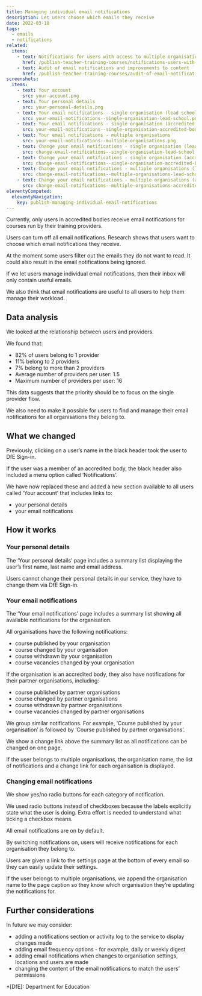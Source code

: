 ```yaml
---
title: Managing individual email notifications
description: Let users choose which emails they receive
date: 2022-03-18
tags:
  - emails
  - notifications
related:
  items:
    - text: Notifications for users with access to multiple organisations
      href: /publish-teacher-training-courses/notifications-users-with-multiple-organisation-access/
    - text: Audit of email notifications and improvements to content
      href: /publish-teacher-training-courses/audit-of-email-notifications-and-improvements-to-content/
screenshots:
  items:
    - text: Your account
      src: your-account.png
    - text: Your personal details
      src: your-personal-details.png
    - text: Your email notifications - single organisation (lead school)
      src: your-email-notifications--single-organisation-lead-school.png
    - text: Your email notifications - single organisation (accredited body)
      src: your-email-notifications--single-organisation-accredited-body.png
    - text: Your email notifications - multiple organisations
      src: your-email-notifications--multiple-organisations.png
    - text: Change your email notifications - single organisation (lead school)
      src: change-email-notifications--single-organisation-lead-school.png
    - text: Change your email notifications - single organisation (accredited body)
      src: change-email-notifications--single-organisation-accredited-body.png
    - text: Change your email notifications - multiple organisations (lead school)
      src: change-email-notifications--multiple-organisations-lead-school.png
    - text: Change your email notifications - multiple organisations (accredited body)
      src: change-email-notifications--multiple-organisations-accredited-body.png
eleventyComputed:
  eleventyNavigation:
    key: publish-managing-individual-email-notifications
---
```


Currently, only users in accredited bodies receive email notifications for courses run by their training providers.

Users can turn off all email notifications. Research shows that users want to choose which email notifications they receive.

At the moment some users filter out the emails they do not want to read. It could also result in the email notifications being ignored.

If we let users manage individual email notifications, then their inbox will only contain useful emails.

We also think that email notifications are useful to all users to help them manage their workload.

## Data analysis

We looked at the relationship between users and providers.

We found that:

- 82% of users belong to 1 provider
- 11% belong to 2 providers
- 7% belong to more than 2 providers
- Average number of providers per user: 1.5
- Maximum number of providers per user: 16

This data suggests that the priority should be to focus on the single provider flow.

We also need to make it possible for users to find and manage their email notifications for all organisations they belong to.

## What we changed

Previously, clicking on a user’s name in the black header took the user to DfE Sign-in.

If the user was a member of an accredited body, the black header also included a menu option called ‘Notifications’.

We have now replaced these and added a new section available to all users called ‘Your account’ that includes links to:

- your personal details
- your email notifications

## How it works

### Your personal details

The ‘Your personal details’ page includes a summary list displaying the user’s first name, last name and email address.

Users cannot change their personal details in our service, they have to change them via DfE Sign-in.

### Your email notifications

The ‘Your email notifications’ page includes a summary list showing all available notifications for the organisation.

All organisations have the following notifications:

- course published by your organisation
- course changed by your organisation
- course withdrawn by your organisation
- course vacancies changed by your organisation

If the organisation is an accredited body, they also have notifications for their partner organisations, including:

- course published by partner organisations
- course changed by partner organisations
- course withdrawn by partner organisations
- course vacancies changed by partner organisations

We group similar notifications. For example, ‘Course published by your organisation’ is followed by ‘Course published by partner organisations’.

We show a change link above the summary list as all notifications can be changed on one page.

If the user belongs to multiple organisations, the organisation name, the list of notifications and a change link for each organisation is displayed.

### Changing email notifications

We show yes/no radio buttons for each category of notification.

We used radio buttons instead of checkboxes because the labels explicitly state what the user is doing. Extra effort is needed to understand what ticking a checkbox means.

All email notifications are on by default.

By switching notifications on, users will receive notifications for each organisation they belong to.

Users are given a link to the settings page at the bottom of every email so they can easily update their settings.

If the user belongs to multiple organisations, we append the organisation name to the page caption so they know which organisation they’re updating the notifications for.

## Further considerations

In future we may consider:

- adding a notifications section or activity log to the service to display changes made
- adding email frequency options - for example, daily or weekly digest
- adding email notifications when changes to organisation settings, locations and users are made
- changing the content of the email notifications to match the users’ permissions

*[DfE]: Department for Education

